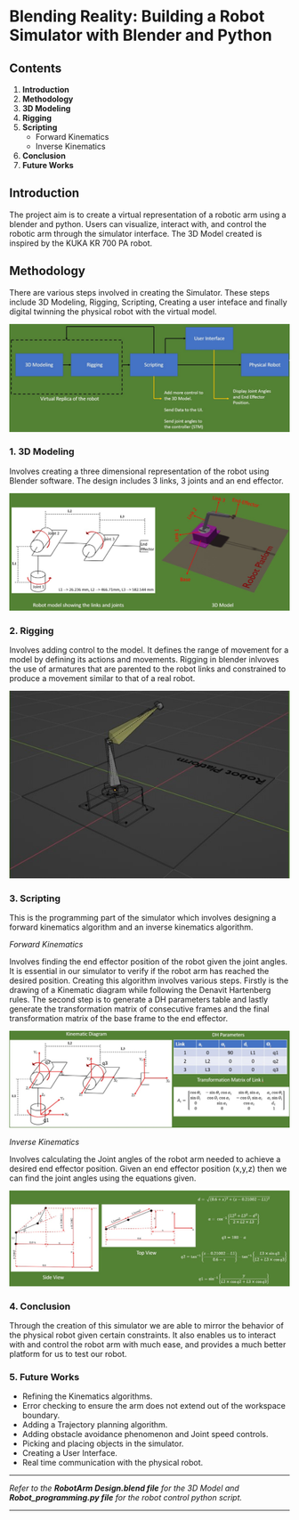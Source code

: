 # Blending Reality: Building a Robot Simulator with Blender and Python
## Contents
1. **Introduction**
2. **Methodology**
3. **3D Modeling**
4. **Rigging**
5. **Scripting**
   - Forward Kinematics
   - Inverse Kinematics
6. **Conclusion**
7. **Future Works**
## Introduction
The project aim is to create a virtual representation of a robotic arm using a blender and python. Users can visualize, interact with, and control the robotic arm through the simulator interface. The 3D Model created is inspired by the KUKA KR 700 PA robot.

## Methodology
There are various steps involved in creating the Simulator. These steps include 3D Modeling, Rigging, Scripting, Creating a user inteface and finally digital twinning the physical robot with the virtual model.

![Block Diagram](https://github.com/Mo-rr-is/Robot-Simulator/blob/main/1.jpg?raw=true)

### 1. 3D Modeling
Involves creating a three dimensional representation of the robot using Blender software. The design includes 3 links, 3 joints and an end effector.

![3D Model](\assets\pics\2.jpg)

### 2. Rigging
Involves adding control to the model. It defines the range of movement for a model by defining  its actions and movements. Rigging in blender inlvoves the use of armatures that are parented to the robot links and constrained to produce a movement similar to that of a real robot.

![3D Model Rig](\assets\pics\3.jpg)

### 3. Scripting
This is the programming part of the simulator which involves designing a forward kinematics algorithm and an inverse kinematics algorithm.

*Forward Kinematics*

Involves finding the end effector position of the robot given the joint angles. It is essential in our simulator to verify  if the robot arm has reached the desired position. Creating this algorithm involves various steps. Firstly is the drawing of a Kinematic diagram while following the Denavit Hartenberg rules. The second step is to generate a DH parameters table and lastly generate the transformation matrix of consecutive frames and the final transformation matrix of the base frame to the end effector.

![Kinematic Diagram](\assets\pics\4.jpg)

*Inverse Kinematics*

Involves calculating the Joint angles of the robot arm needed to achieve a desired end effector position. Given an end effector position (x,y,z) then we can find the joint angles using the equations given.

![Inverse Kinematics equations](\assets\pics\5.jpg)

### 4. Conclusion
Through the creation of this simulator we are able to mirror the behavior of the physical robot given certain constraints. It also enables us to interact with and control the robot arm  with much ease, and provides a much better platform for us to test our robot.

### 5. Future Works
- Refining the Kinematics algorithms.
- Error checking to ensure the arm does not extend out of the workspace boundary.
- Adding a Trajectory planning algorithm.
- Adding obstacle avoidance phenomenon and Joint speed controls.
- Picking and placing objects in the simulator.
- Creating a User Interface.
- Real time communication with the physical robot.
*** 
*Refer to the **RobotArm Design.blend file** for the 3D Model and **Robot_programming.py file** for the robot control python script.*
***
